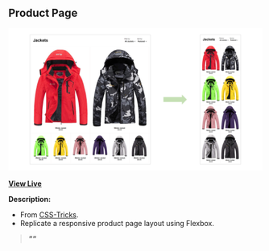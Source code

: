 ## Product Page

![Product Page Screenshot](https://github.com/ejmiranda/product-page/blob/main/media/screenshot.png)

**[View Live](https://ejmiranda.github.io/product-page/)**

**Description:**
- From [CSS-Tricks](https://css-tricks.com/designing-a-product-page-layout-with-flexbox/).
- Replicate a responsive product page layout using Flexbox.

> **_""_**